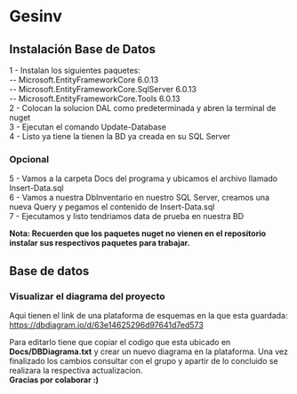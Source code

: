 # Gesinv

## Instalación Base de Datos

1 - Instalan los siguientes paquetes:  
    -- Microsoft.EntityFrameworkCore 6.0.13  
    -- Microsoft.EntityFrameworkCore.SqlServer 6.0.13  
    -- Microsoft.EntityFrameworkCore.Tools 6.0.13  
2 - Colocan la solucion DAL como predeterminada y abren la terminal de nuget  
3 - Ejecutan el comando Update-Database  
4 - Listo ya tiene la tienen la BD ya creada en su SQL Server  
### Opcional  
5 - Vamos a la carpeta Docs del programa y ubicamos el archivo llamado Insert-Data.sql   
6 - Vamos a nuestra DbInventario en nuestro SQL Server, creamos una nueva Query y pegamos el contenido de Insert-Data.sql  
7 - Ejecutamos y listo tendriamos data de prueba en nuestra BD  


**Nota: Recuerden que los paquetes nuget no vienen en el repositorio instalar sus respectivos paquetes para trabajar.** 

## Base de datos

### Visualizar el diagrama del proyecto
Aqui tienen el link de una plataforma de esquemas en la que esta guardada:  
https://dbdiagram.io/d/63e14625296d97641d7ed573  

Para editarlo tiene que copiar el codigo que esta ubicado en **Docs/DBDiagrama.txt** y crear un nuevo diagrama en la plataforma. Una vez finalizado los cambios consultar con el grupo y apartir de lo concluido se realizara la respectiva actualizacion.  
**Gracias por colaborar :)**  